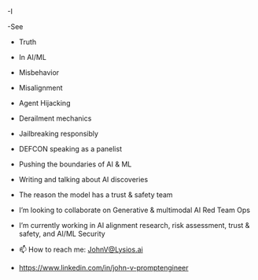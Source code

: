   -I

  -See

- Truth

- In AI/ML

- Misbehavior

- Misalignment

- Agent Hijacking

- Derailment mechanics

- Jailbreaking responsibly

- DEFCON speaking as a panelist

- Pushing the boundaries of AI & ML

- Writing and talking about AI discoveries

- The reason the model has a trust & safety team

- I’m looking to collaborate on Generative & multimodal AI Red Team Ops

- I’m currently working in AI alignment research, risk assessment, trust & safety, and AI/ML Security



- 📫 How to reach me: JohnV@Lysios.ai
- https://www.linkedin.com/in/john-v-promptengineer


  


